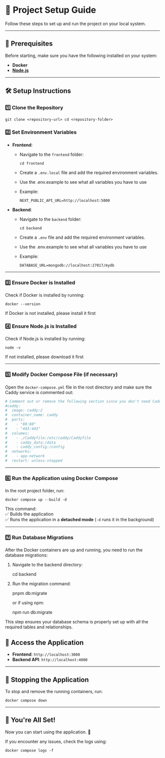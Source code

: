 # 🚀 Project Setup Guide

Follow these steps to set up and run the project on your local system.

---

## 📌 **Prerequisites**

Before starting, make sure you have the following installed on your system:

- **Docker**
- **[Node.js](https://nodejs.org/)**

---

## 🛠 **Setup Instructions**

### 1️⃣ **Clone the Repository**

`git clone <repository-url>
cd <repository-folder>`

### 2️⃣ **Set Environment Variables**

- **Frontend**:

  - Navigate to the `frontend` folder:

    `cd frontend`

  - Create a `.env.local` file and add the required environment variables.
  - Use the .env.example to see what all variables you have to use
  - Example:

    `NEXT_PUBLIC_API_URL=http://localhost:5000`

- **Backend**:

  - Navigate to the `backend` folder:

    `cd backend`

  - Create a `.env` file and add the required environment variables.
  - Use the .env.example to see what all variables you have to use
  - Example:

    `DATABASE_URL=mongodb://localhost:27017/mydb`

---

### 3️⃣ **Ensure Docker is Installed**

Check if Docker is installed by running:

`docker --version`

If Docker is not installed, please install it first

### 4️⃣ **Ensure Node.js is Installed**

Check if Node.js is installed by running:

`node -v`

If not installed, please download it first

---

### 5️⃣ **Modify Docker Compose File (if necessary)**

Open the `docker-compose.yml` file in the root directory and make sure the Caddy service is commented out:

```yaml
# Comment out or remove the following section since you don't need Caddy for local development
#caddy:
#  image: caddy:2
#  container_name: caddy
#  ports:
#    - "80:80"
#    - "443:443"
#  volumes:
#    - ./Caddyfile:/etc/caddy/Caddyfile
#    - caddy_data:/data
#    - caddy_config:/config
#  networks:
#    - app-network
#  restart: unless-stopped
```

---

### 6️⃣ **Run the Application using Docker Compose**

In the root project folder, run:

`docker compose up --build -d`

This command:\
✅ Builds the application\
✅ Runs the application in a **detached mode** (`-d` runs it in the background)

---

### 7️⃣ **Run Database Migrations**

After the Docker containers are up and running, you need to run the database migrations:

1.  Navigate to the backend directory:

    cd backend

2.  Run the migration command:

    pnpm db:migrate

    or if using npm:

    npm run db:migrate

This step ensures your database schema is properly set up with all the required tables and relationships.

## 🎯 **Access the Application**

- **Frontend**: `http://localhost:3000`
- **Backend API**: `http://localhost:4000`

---

## 🛑 **Stopping the Application**

To stop and remove the running containers, run:

`docker compose down`

---

## 🎉 **You're All Set!**

Now you can start using the application. 🚀

If you encounter any issues, check the logs using:

`docker compose logs -f`
